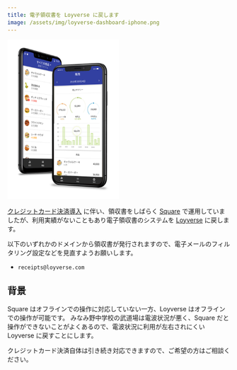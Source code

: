 ```yaml
---
title: 電子領収書を Loyverse に戻します
image: /assets/img/loyverse-dashboard-iphone.png
---
```

[Square]:https://squareup.com
[Loyverse]:https://loyverse.com/jp

<img style="width:50%" src="/assets/img/loyverse-dashboard-iphone.png">

[クレジットカード決済導入]({{site.baseurl}}/creditcard_payment.html) に伴い、領収書をしばらく [Square] で運用していましたが、利用実績がないこともあり電子領収書のシステムを [Loyverse] に戻します。

以下のいずれかのドメインから領収書が発行されますので、電子メールのフィルタリング設定などを見直すようお願いします。

* `receipts@loyverse.com`

## 背景

Square はオフラインでの操作に対応していない一方、Loyverse はオフラインでの操作が可能です。
みなみ野中学校の武道場は電波状況が悪く、Square だと操作ができないことがよくあるので、電波状況に利用が左右されにくい Loyverse に戻すことにします。

クレジットカード決済自体は引き続き対応できますので、ご希望の方はご相談ください。
